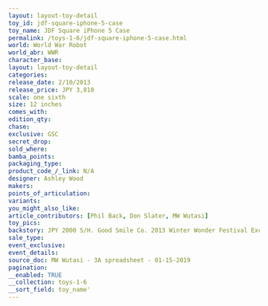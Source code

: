 ```yaml
---
layout: layout-toy-detail 
toy_id: jdf-square-iphone-5-case
toy_name: JDF Square iPhone 5 Case
permalink: /toys-1-6/jdf-square-iphone-5-case.html
world: World War Robot
world_abr: WWR
character_base: 
layout: layout-toy-detail
categories: 
release_date: 2/10/2013
release_price: JPY 3,810
scale: one sixth
size: 12 inches
comes_with: 
edition_qty: 
chase: 
exclusive: GSC
secret_drop: 
sold_where: 
bamba_points: 
packaging_type: 
product_code_/_link: N/A
designer: Ashley Wood
makers: 
points_of_articulation: 
variants: 
you_might_also_like: 
article_contributors: [Phil Back, Don Slater, MW Wutasi]
toy_pics: 
backstory: JPY 2000 S/H. Good Smile Co. 2013 Winter Wonder Festival Exclusive
sale_type: 
event_exclusive: 
event_details: 
source_doc: MW Wutasi - 3A spreadsheet - 01-15-2019
pagination: 
__enabled: TRUE
__collection: toys-1-6
__sort_field: toy_name'
---
```

